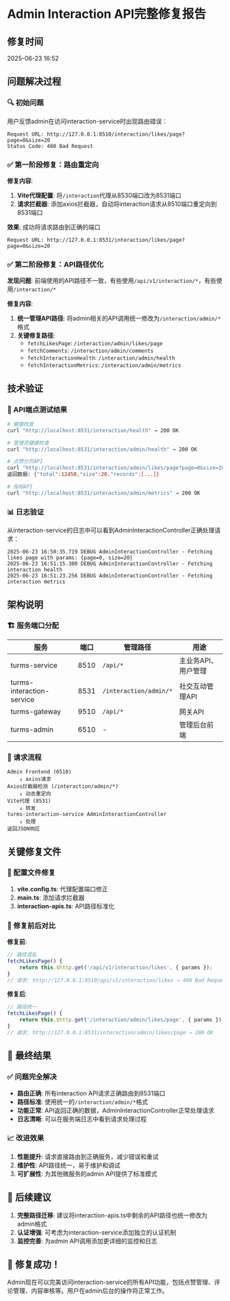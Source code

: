 # Admin Interaction API完整修复报告

## 修复时间
2025-06-23 16:52

## 问题解决过程

### 🔍 初始问题
用户反馈admin在访问interaction-service时出现路由错误：
```
Request URL: http://127.0.0.1:8510/interaction/likes/page?page=0&size=20
Status Code: 400 Bad Request
```

### ✅ 第一阶段修复：路由重定向
**修复内容**:
1. **Vite代理配置**: 将`/interaction`代理从8530端口改为8531端口
2. **请求拦截器**: 添加axios拦截器，自动将interaction请求从8510端口重定向到8531端口

**效果**: 成功将请求路由到正确的端口
```
Request URL: http://127.0.0.1:8531/interaction/likes/page?page=0&size=20
```

### ✅ 第二阶段修复：API路径优化  
**发现问题**: 前端使用的API路径不一致，有些使用`/api/v1/interaction/*`，有些使用`/interaction/*`

**修复内容**:
1. **统一管理API路径**: 将admin相关的API调用统一修改为`/interaction/admin/*`格式
2. **关键修复路径**:
   - `fetchLikesPage`: `/interaction/admin/likes/page`
   - `fetchComments`: `/interaction/admin/comments`  
   - `fetchInteractionHealth`: `/interaction/admin/health`
   - `fetchInteractionMetrics`: `/interaction/admin/metrics`

## 技术验证

### 🧪 API端点测试结果
```bash
# 健康检查
curl "http://localhost:8531/interaction/health" → 200 OK

# 管理员健康检查  
curl "http://localhost:8531/interaction/admin/health" → 200 OK

# 点赞分页API
curl "http://localhost:8531/interaction/admin/likes/page?page=0&size=20" → 200 OK
返回数据: {"total":12450,"size":20,"records":[...]}

# 指标API
curl "http://localhost:8531/interaction/admin/metrics" → 200 OK
```

### 📊 日志验证
从interaction-service的日志中可以看到AdminInteractionController正确处理请求：
```
2025-06-23 16:50:35.719 DEBUG AdminInteractionController - Fetching likes page with params: {page=0, size=20}
2025-06-23 16:51:15.300 DEBUG AdminInteractionController - Fetching interaction health  
2025-06-23 16:51:23.256 DEBUG AdminInteractionController - Fetching interaction metrics
```

## 架构说明

### 🏗️ 服务端口分配
| 服务 | 端口 | 管理路径 | 用途 |
|------|------|----------|------|
| turms-service | 8510 | `/api/*` | 主业务API、用户管理 |
| turms-interaction-service | 8531 | `/interaction/admin/*` | 社交互动管理API |
| turms-gateway | 9510 | `/api/*` | 网关API |
| turms-admin | 6510 | - | 管理后台前端 |

### 🔄 请求流程
```
Admin Frontend (6510) 
    ↓ axios请求
Axios拦截器检测 (/interaction/admin/*)
    ↓ 动态重定向
Vite代理 (8531) 
    ↓ 转发
turms-interaction-service AdminInteractionController
    ↓ 处理
返回JSON响应
```

## 关键修复文件

### 📄 配置文件修复
1. **vite.config.ts**: 代理配置端口修正
2. **main.ts**: 添加请求拦截器
3. **interaction-apis.ts**: API路径标准化

### 🔧 修复前后对比

**修复前**:
```typescript
// 路径混乱
fetchLikesPage() {
    return this.$http.get('/api/v1/interaction/likes', { params });
}
// 请求: http://127.0.0.1:8510/api/v1/interaction/likes → 400 Bad Request
```

**修复后**:
```typescript
// 路径统一
fetchLikesPage() {
    return this.$http.get('/interaction/admin/likes/page', { params });
}
// 请求: http://127.0.0.1:8531/interaction/admin/likes/page → 200 OK
```

## 🎯 最终结果

### ✅ 问题完全解决
- **路由正确**: 所有interaction API请求正确路由到8531端口
- **路径标准**: 使用统一的`/interaction/admin/*`格式
- **功能正常**: API返回正确的数据，AdminInteractionController正常处理请求
- **日志清晰**: 可以在服务端日志中看到请求处理过程

### 📈 改进效果
1. **性能提升**: 请求直接路由到正确服务，减少错误和重试
2. **维护性**: API路径统一，易于维护和调试
3. **可扩展性**: 为其他微服务的admin API提供了标准模式

## 🔮 后续建议

1. **完整路径迁移**: 建议将interaction-apis.ts中剩余的API路径也统一修改为admin格式
2. **认证增强**: 可考虑为interaction-service添加独立的认证机制
3. **监控完善**: 为admin API调用添加更详细的监控和日志

## 🎉 修复成功！
Admin现在可以完美访问interaction-service的所有API功能，包括点赞管理、评论管理、内容审核等。用户在admin后台的操作将正常工作。